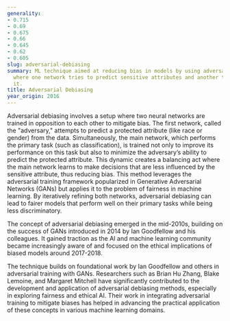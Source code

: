 ```yaml
---
generality:
- 0.715
- 0.69
- 0.675
- 0.66
- 0.645
- 0.62
- 0.605
slug: adversarial-debiasing
summary: ML technique aimed at reducing bias in models by using adversarial training,
  where one network tries to predict sensitive attributes and another tries to prevent
  it.
title: Adversarial Debiasing
year_origin: 2016
---
```


Adversarial debiasing involves a setup where two neural networks are trained in opposition to each other to mitigate bias. The first network, called the "adversary," attempts to predict a protected attribute (like race or gender) from the data. Simultaneously, the main network, which performs the primary task (such as classification), is trained not only to improve its performance on this task but also to minimize the adversary’s ability to predict the protected attribute. This dynamic creates a balancing act where the main network learns to make decisions that are less influenced by the sensitive attribute, thus reducing bias. This method leverages the adversarial training framework popularized in Generative Adversarial Networks (GANs) but applies it to the problem of fairness in machine learning. By iteratively refining both networks, adversarial debiasing can lead to fairer models that perform well on their primary tasks while being less discriminatory.

The concept of adversarial debiasing emerged in the mid-2010s, building on the success of GANs introduced in 2014 by Ian Goodfellow and his colleagues. It gained traction as the AI and machine learning community became increasingly aware of and focused on the ethical implications of biased models around 2017-2018.

The technique builds on foundational work by Ian Goodfellow and others in adversarial training with GANs. Researchers such as Brian Hu Zhang, Blake Lemoine, and Margaret Mitchell have significantly contributed to the development and application of adversarial debiasing methods, especially in exploring fairness and ethical AI. Their work in integrating adversarial training to mitigate biases has helped in advancing the practical application of these concepts in various machine learning domains.